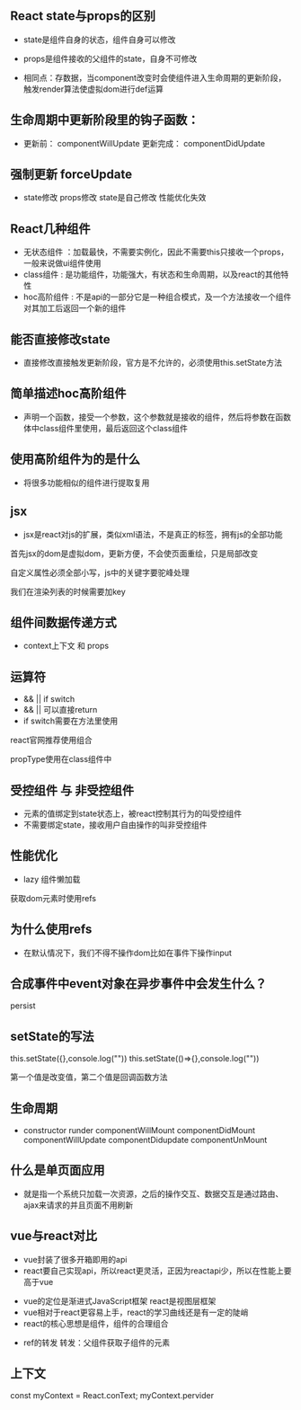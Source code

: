 ## React state与props的区别

- state是组件自身的状态，组件自身可以修改
- props是组件接收的父组件的state，自身不可修改

- 相同点：存数据，当component改变时会使组件进入生命周期的更新阶段，触发render算法使虚拟dom进行def运算

## 生命周期中更新阶段里的钩子函数：
- 更新前： componentWillUpdate 更新完成： componentDidUpdate

## 强制更新 forceUpdate
- state修改 props修改 state是自己修改 性能优化失效

## React几种组件
- 无状态组件 ：加载最快，不需要实例化，因此不需要this只接收一个props，一般来说做ui组件使用
- class组件 : 是功能组件，功能强大，有状态和生命周期，以及react的其他特性
- hoc高阶组件 : 不是api的一部分它是一种组合模式，及一个方法接收一个组件对其加工后返回一个新的组件

## 能否直接修改state
- 直接修改直接触发更新阶段，官方是不允许的，必须使用this.setState方法

## 简单描述hoc高阶组件
- 声明一个函数，接受一个参数，这个参数就是接收的组件，然后将参数在函数体中class组件里使用，最后返回这个class组件

## 使用高阶组件为的是什么
- 将很多功能相似的组件进行提取复用

## jsx
- jsx是react对js的扩展，类似xml语法，不是真正的标签，拥有js的全部功能

 首先jsx的dom是虚拟dom，更新方便，不会使页面重绘，只是局部改变

 自定义属性必须全部小写，js中的关键字要驼峰处理

 我们在渲染列表的时候需要加key

## 组件间数据传递方式
- context上下文 和 props

## 运算符
- && || if switch
- && || 可以直接return
- if switch需要在方法里使用

 react官网推荐使用组合

 propType使用在class组件中

## 受控组件 与 非受控组件
- 元素的值绑定到state状态上，被react控制其行为的叫受控组件
- 不需要绑定state，接收用户自由操作的叫非受控组件

## 性能优化
- lazy 组件懒加载

 获取dom元素时使用refs
## 为什么使用refs
- 在默认情况下，我们不得不操作dom比如在事件下操作input

## 合成事件中event对象在异步事件中会发生什么？

persist

## setState的写法
this.setState({},console.log(""))
this.setState(()=>{},console.log(""))


第一个值是改变值，第二个值是回调函数方法

## 生命周期
- constructor runder componentWillMount componentDidMount componentWillUpdate componentDidupdate componentUnMount

## 什么是单页面应用
- 就是指一个系统只加载一次资源，之后的操作交互、数据交互是通过路由、ajax来请求的并且页面不用刷新

## vue与react对比
- vue封装了很多开箱即用的api
- react要自己实现api，所以react更灵活，正因为reactapi少，所以在性能上要高于vue
* vue的定位是渐进式JavaScript框架  react是视图层框架
* vue相对于react更容易上手，react的学习曲线还是有一定的陡峭
* react的核心思想是组件，组件的合理组合

- ref的转发  转发：父组件获取子组件的元素

## 上下文
const myContext = React.conText;
myContext.pervider

